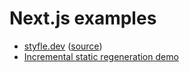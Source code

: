 # Next.js examples

- [styfle.dev](https://styfle.dev/)
  ([source](https://github.com/styfle/styfle.dev))
- [Incremental static regeneration demo](https://reactions-demo.now.sh/)
